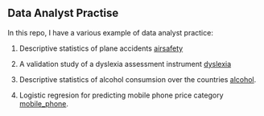 ## Data Analyst Practise

In this repo, I have a various example of data analyst practice:

1. Descriptive statistics of plane accidents [airsafety](https://github.com/MinaJovanovic/Data-Analysis-Practice/blob/main/Airsafety.ipynb)

2. A validation study of a dyslexia assessment instrument [dyslexia](https://github.com/MinaJovanovic/Data-Analysis-Practice/blob/main/Dyslexia-analysis.ipynb)

3. Descriptive statistics of alcohol consumsion over the countries [alcohol](https://github.com/MinaJovanovic/Data-Analysis-Practice/blob/main/Alocohol_consumpsion.ipynb).

4. Logistic regresion for predicting mobile phone price category [mobile_phone](https://github.com/MinaJovanovic/Data-Analysis-Practice/blob/main/Mobile_Price_Classification.ipynb).
